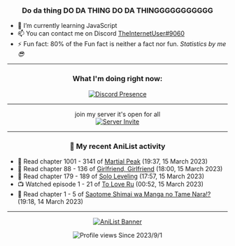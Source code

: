 <div align="center">

### Do da thing DO DA THING DO DA THINGGGGGGGGGGG
</div>

- 🌱 I’m currently learning JavaScript
- 📫 You can contact me on Discord [TheInternetUser#9060](https://discord.com/users/534117072796385300)
- ⚡ Fun fact: 80% of the Fun fact is neither a fact nor fun. _Statistics by me 😎_
<hr>

<div align="center">

### What I'm doing right now:
[![Discord Presence](https://lanyard.cnrad.dev/api/534117072796385300)](https://discord.com/users/534117072796385300)
<hr>

join my server it's open for all <br>
[![Server Invite](https://invidget.switchblade.xyz/bfYgVHxrSs)](https://discord.gg/bfYgVHxrSs)

<hr>
  
### 🌸 My recent AniList activity

</div>

<!-- ANILIST_ACTIVITY:start -->

-   📖 Read chapter 1001 - 3141 of [Martial Peak](https://anilist.co/manga/104494) (19:37, 15 March 2023)
-   📖 Read chapter 88 - 136 of [Girlfriend, Girlfriend](https://anilist.co/manga/116266) (18:00, 15 March 2023)
-   📖 Read chapter 179 - 189 of [Solo Leveling](https://anilist.co/manga/105398) (17:57, 15 March 2023)
-   📺 Watched episode 1 - 21 of [To Love Ru](https://anilist.co/anime/3455) (00:52, 15 March 2023)
-   📖 Read chapter 1 - 5 of [Saotome Shimai wa Manga no Tame Nara!?](https://anilist.co/manga/103621) (19:18, 14 March 2023)

<!-- ANILIST_ACTIVITY:end -->
<hr>

<div align="center">

[![AniList Banner](https://img.anili.st/User/929966)](https://anilist.co/user/TheInternetUser)

![Profile views](https://gpvc.arturio.dev/TheInternetUse7) Since 2023/9/1

</div>
